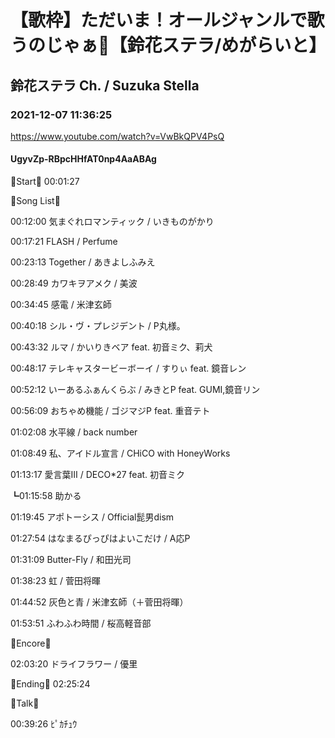 # 【歌枠】ただいま！オールジャンルで歌うのじゃぁ🔔【鈴花ステラ/めがらいと】

## 鈴花ステラ Ch. / Suzuka Stella

### 2021-12-07 11:36:25

https://www.youtube.com/watch?v=VwBkQPV4PsQ

#### UgyvZp-RBpcHHfAT0np4AaABAg

🔔Start🔔 00:01:27



🔔Song List🔔

00:12:00 気まぐれロマンティック / いきものがかり

00:17:21 FLASH / Perfume

00:23:13 Together / あきよしふみえ

00:28:49 カワキヲアメク / 美波

00:34:45 感電 / 米津玄師

00:40:18 シル・ヴ・プレジデント / P丸様。

00:43:32 ルマ / かいりきベア feat. 初音ミク、莉犬

00:48:17 テレキャスタービーボーイ / すりぃ feat. 鏡音レン

00:52:12 いーあるふぁんくらぶ / みきとP feat. GUMI,鏡音リン

00:56:09 おちゃめ機能 / ゴジマジP feat. 重音テト

01:02:08 水平線 / back number

01:08:49 私、アイドル宣言 / CHiCO with HoneyWorks

01:13:17 愛言葉Ⅲ / DECO*27 feat. 初音ミク

┗01:15:58 助かる

01:19:45 アポトーシス / Official髭男dism

01:27:54 はなまるぴっぴはよいこだけ /  A応P

01:31:09 Butter-Fly / 和田光司

01:38:23 虹 / 菅田将暉

01:44:52 灰色と青 / 米津玄師（＋菅田将暉）

01:53:51 ふわふわ時間 / 桜高軽音部



🔔Encore🔔

02:03:20 ドライフラワー / 優里



🔔Ending🔔 02:25:24



🔔Talk🔔

00:39:26 ﾋﾟｶﾁｭｳ


